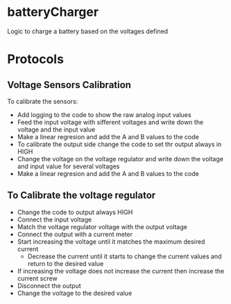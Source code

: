 # batteryCharger
Logic to charge a battery based on the voltages defined

# Protocols
## Voltage Sensors Calibration
To calibrate the sensors:
- Add logging to the code to show the raw analog input values
- Feed the input voltage with sifferent voltages and write down the voltage and the input value
- Make a linear regresion and add the A and B values to the code
- To calibrate the output side change the code to set thr output always in HIGH
- Change the voltage on the voltage regulator and write down the voltage and input value for several voltages
-  Make a linear regresion and add the A and B values to the code

## To Calibrate the voltage regulator
- Change the code to output always HIGH
- Connect the input voltage
- Match the voltage regulator voltage with the output voltage
- Connect the output with a current meter
- Start increasing the voltage until it matches the maximum desired current
  - Decrease the current until it starts to change the current values and return to the desired value
- If increasing the voltage does not increase the current then increase the current screw
- Disconnect the output
- Change the voltage to the desired value
